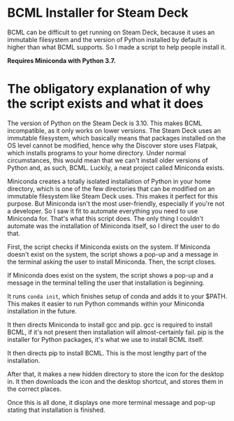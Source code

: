 # BCML Installer for Steam Deck
BCML can be difficult to get running on Steam Deck, because it uses an immutable filesystem and the version of Python installed by default is higher than what BCML supports. So I made a script to help people install it.

<b>Requires Miniconda with Python 3.7.</b>

# The obligatory explanation of why the script exists and what it does

The version of Python on the Steam Deck is 3.10. This makes BCML incompatible, as it only works on lower versions. The Steam Deck uses an immutable filesystem, which basically means that packages installed on the OS level cannot be modified, hence why the Discover store uses Flatpak, which installs programs to your home directory. Under normal circumstances, this would mean that we can't install older versions of Python and, as such, BCML. Luckily, a neat project called Miniconda exists.

Miniconda creates a totally isolated installation of Python in your home directory, which is one of the few directories that can be modified on an immutable filesystem like Steam Deck uses. This makes it perfect for this purpose. But Miniconda isn't the most user-friendly, especially if you're not a developer. So I saw it fit to automate everything you need to use Miniconda for. That's what this script does. The only thing I couldn't automate was the installation of Miniconda itself, so I direct the user to do that.

First, the script checks if Miniconda exists on the system. If Miniconda doesn't exist on the system, the script shows a pop-up and a message in the terminal asking the user to install Miniconda. Then, the script closes.

If Miniconda does exist on the system, the script shows a pop-up and a message in the terminal telling the user that installation is beginning.

It runs `conda init`, which finishes setup of conda and adds it to your $PATH. This makes it easier to run Python commands within your Miniconda installation in the future.

It then directs Miniconda to install gcc and pip. gcc is required to install BCML, if it's not present then installation will almost-certainly fail. pip is the installer for Python packages, it's what we use to install BCML itself.

It then directs pip to install BCML. This is the most lengthy part of the installation.

After that, it makes a new hidden directory to store the icon for the desktop in. It then downloads the icon and the desktop shortcut, and stores them in the correct places.

Once this is all done, it displays one more terminal message and pop-up stating that installation is finished.
